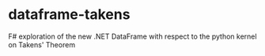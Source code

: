 # dataframe-takens
F# exploration of the new .NET DataFrame with respect to the python kernel on Takens' Theorem
